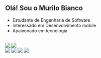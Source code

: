 ## Olá! Sou o Murilo Bianco

-  Estudante de Engenharia de Software
-  Interessado em Desenvolvimento mobile
-  Apaixonado em tecnologia

##
<div>
  <a href="https://github.com/murilobianco7">
  <img align="center" src="https://github-readme-stats.vercel.app/api?username=murilobianco7&show_icons=true&theme=dark"/>
  <img align="center" src="https://github-readme-stats.vercel.app/api/top-langs/?username=murilobianco7&layout=pie&theme=dark"/>
</div>
 
<div> 
  <a href="https://instagram.com/murilomontoiaa" target="_blank"><img src="https://img.shields.io/badge/-Instagram-%23E4405F?style=for-the-badge&logo=instagram&logoColor=white" target="_blank"></a>
 	<a href="https://www.twitch.tv/zzmurilocx" target="_blank"><img src="https://img.shields.io/badge/Twitch-9146FF?style=for-the-badge&logo=twitch&logoColor=white" target="_blank"></a>
  <a href = "mailto:murilobianco07@gmail.com"><img src="https://img.shields.io/badge/-Gmail-%23333?style=for-the-badge&logo=gmail&logoColor=white" target="_blank"></a>
  <a href="https://www.linkedin.com/in/murilo-bianco-/" target="_blank"><img src="https://img.shields.io/badge/-LinkedIn-%230077B5?style=for-the-badge&logo=linkedin&logoColor=white" target="_blank"></a> 
  
</div>
